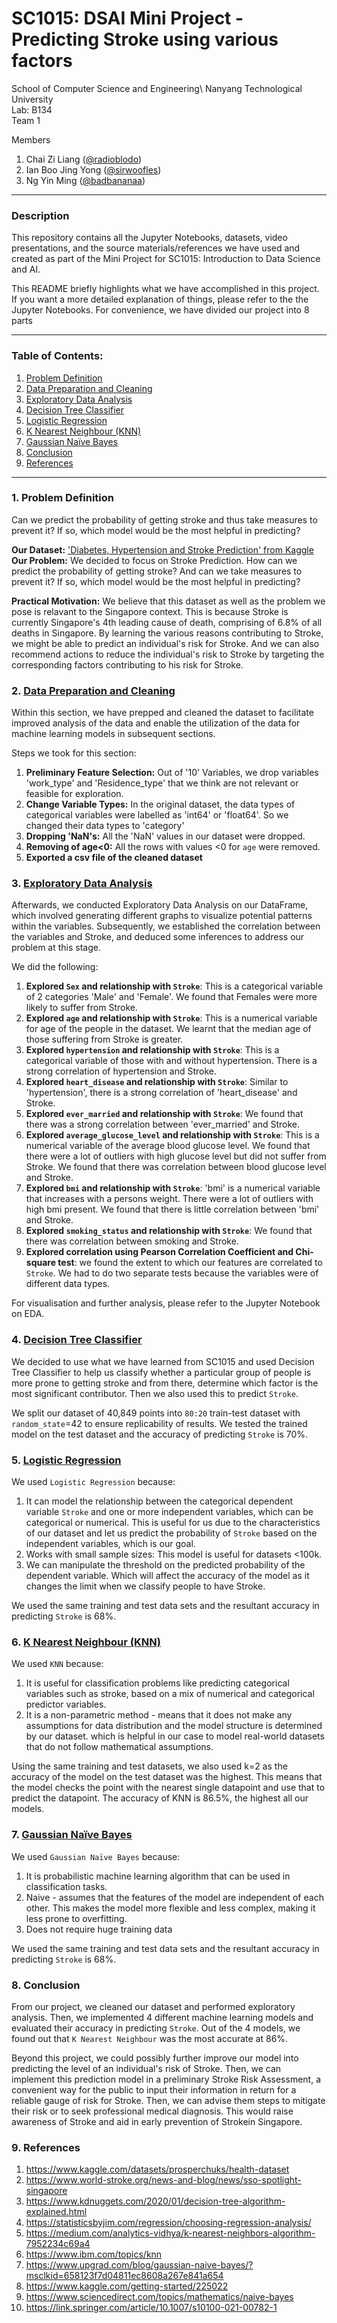 # SC1015: DSAI Mini Project - Predicting Stroke using various factors

School of Computer Science and Engineering\ 
Nanyang Technological University \
Lab: B134 \
Team 1 

Members 
  1. Chai Zi Liang ([@radioblodo](https://github.com/radioblodo))
  2. Ian Boo Jing Yong ([@sirwoofles](https://github.com/sirwoofles))
  3. Ng Yin Ming ([@badbananaa](https://github.com/badbananaa))
 
---
### Description
This repository contains all the Jupyter Notebooks, datasets, video presentations, and the source materials/references we have used and created as part of the Mini Project for SC1015: Introduction to Data Science and AI.

This README briefly highlights what we have accomplished in this project. If you want a more detailed explanation of things, please refer to the the Jupyter Notebooks. For convenience, we have divided our project into 8 parts

---
### Table of Contents:
1. [Problem Definition](#1-Problem-Definition)
2. [Data Preparation and Cleaning](#2-Data-Preparation-and-Cleaning)
3. [Exploratory Data Analysis](#3-Exploratory-Data-Analysis)
4. [Decision Tree Classifier](#4-Decision-Tree-Classifier)
5. [Logistic Regression](#5-Logistic-Regression)
6. [K Nearest Neighbour (KNN)](#6-K-Nearest-Neighbour-(KNN))
7. [Gaussian Naïve Bayes](#7-Gaussian-Naïve-Bayes)
8. [Conclusion](#8-Conclusion)
9. [References](#9-References)
---
### 1. Problem Definition
Can we predict the probability of getting stroke and thus take measures to prevent it? If so, which model would be the most helpful in predicting?

**Our Dataset:** ['Diabetes, Hypertension and Stroke Prediction' from Kaggle](https://www.kaggle.com/datasets/prosperchuks/health-dataset) \
**Our Problem:** We decided to focus on Stroke Prediction. How can we predict the probability of getting stroke? And can we take measures to prevent it? If so, which model would be the most helpful in predicting?

**Practical Motivation:** We believe that this dataset as well as the problem we pose is relavant to the Singapore context. This is because Stroke is currently Singapore's 4th leading cause of death, comprising of 6.8% of all deaths in Singapore. By learning the various reasons contributing to Stroke, we might be able to predict an individual's risk for Stroke. And we can also recommend actions to reduce the individual's risk to Stroke by targeting the corresponding factors contributing to his risk for Stroke.

### 2. [Data Preparation and Cleaning](https://github.com/radioblodo/SC1015/blob/main/Data_Cleaning.ipynb) 
Within this section, we have prepped and cleaned the dataset to facilitate improved analysis of the data and enable the utilization of the data for machine learning models in subsequent sections.

Steps we took for this section:
1. **Preliminary Feature Selection:** Out of '10' Variables, we drop variables 'work_type' and 'Residence_type' that we think are not relevant or feasible for exploration. 
2. **Change Variable Types:** In the original dataset, the data types of categorical variables were labelled as 'int64' or 'float64'. So we changed their data types to 'category'
3. **Dropping 'NaN's:** All the 'NaN' values in our dataset were dropped.
4. **Removing of age<0:** All the rows with values <0 for `age` were removed.
5. **Exported a csv file of the cleaned dataset**

### 3. [Exploratory Data Analysis](https://github.com/radioblodo/SC1015/blob/main/Exploratory_Data_Analysis.ipynb) 
Afterwards, we conducted Exploratory Data Analysis on our DataFrame, which involved generating different graphs to visualize potential patterns within the variables. Subsequently, we established the correlation between the variables and Stroke, and deduced some inferences to address our problem at this stage.

We did the following:
1. **Explored `Sex` and relationship with `Stroke`**: This is a categorical variable of 2 categories 'Male' and 'Female'. We found that Females were more likely to suffer from Stroke.
2. **Explored `age` and relationship with `Stroke`**: This is a numerical variable for age of the people in the dataset. We learnt that the median age of those suffering from Stroke is greater.
3. **Explored `hypertension` and relationship with `Stroke`**: This is a categorical variable of those with and without hypertension. There is a strong correlation of hypertension and Stroke.
4. **Explored `heart_disease` and relationship with `Stroke`**: Similar to 'hypertension', there is a strong correlation of 'heart_disease' and Stroke.
5. **Explored `ever_married` and relationship with `Stroke`**: We found that there was a strong correlation between 'ever_married' and Stroke.
6. **Explored `average_glucose_level` and relationship with `Stroke`**: This is a numerical variable of the average blood glucose level. We found that there were a lot of outliers with high glucose level but did not suffer from Stroke. We found that there was correlation between blood glucose level and Stroke.
7. **Explored `bmi` and relationship with `Stroke`**: 'bmi' is a numerical variable that increases with a persons weight. There were a lot of outliers with high bmi present. We found that there is little correlation between 'bmi' and Stroke.
8. **Explored `smoking_status` and relationship with `Stroke`**: We found that there was correlation between smoking and Stroke.
9. **Explored correlation using Pearson Correlation Coefficient and Chi-square test**: we found the extent to which our features are correlated to `Stroke`. We had to do two separate tests because the variables were of different data types.

For visualisation and further analysis, please refer to the Jupyter Notebook on EDA.

### 4. [Decision Tree Classifier](https://github.com/radioblodo/SC1015/blob/main/Decision_Tree_Classifier.ipynb) 
We decided to use what we have learned from SC1015 and used Decision Tree Classifier to help us classify whether a particular group of people is more prone to getting stroke and from there, determine which factor is the most significant contributor. Then we also used this to predict `Stroke`.

We split our dataset of 40,849 points into `80:20` train-test dataset with `random_state`=42 to ensure replicability of results. We tested the trained model on the test dataset and the accuracy of predicting `Stroke` is 70%.

### 5. [Logistic Regression](https://github.com/radioblodo/SC1015/blob/main/Logistic_Regression_Model.ipynb)
We used `Logistic Regression` because:
1. It can model the relationship between the categorical dependent variable `Stroke` and one or more independent variables, which can be categorical or numerical. This is useful for us due to the characteristics of our dataset and let us predict the probability of `Stroke` based on the independent variables, which is our goal.
2. Works with small sample sizes: This model is useful for datasets <100k. 
3. We can manipulate the threshold on the predicted probability of the dependent variable. Which will affect the accuracy of the model as it changes the limit when we classify people to have Stroke.

We used the same training and test data sets and the resultant accuracy in predicting `Stroke` is 68%.

### 6. [K Nearest Neighbour (KNN)](https://github.com/radioblodo/SC1015/blob/main/K-Nearest_Neighbour.ipynb)
We used `KNN` because:
1. It is useful for classification problems like predicting categorical variables such as stroke, based on a mix of numerical and categorical predictor variables.
2. It is a non-parametric method - means that it does not make any assumptions for data distribution and the model structure is determined by our dataset. which is helpful in our case to model real-world datasets that do not follow mathematical assumptions.

Using the same training and test datasets, we also used k=2 as the accuracy of the model on the test dataset was the highest. This means that the model checks the point with the nearest single datapoint and use that to predict the datapoint. The accuracy of KNN is 86.5%, the highest all our models.

### 7. [Gaussian Naïve Bayes](https://github.com/radioblodo/SC1015/blob/main/Gaussian_Naive_Bayes.ipynb)
We used `Gaussian Naïve Bayes` because:
1.  It is probabilistic machine learning algorithm that can be used in classification tasks.
2.  Naive - assumes that the features of the model are independent of each other. This makes the model more flexible and less complex, making it less prone to overfitting.
3.  Does not require huge training data

We used the same training and test data sets and the resultant accuracy in predicting `Stroke` is 68%.

### 8. Conclusion
From our project, we cleaned our dataset and performed exploratory analysis. Then, we implemented 4 different machine learning models and evaluated their accuracy in predicting `Stroke`. Out of the 4 models, we found out that `K Nearest Neighbour` was the most accurate at 86%.

Beyond this project, we could possibly further improve our model into predicting the level of an individual's risk of Stroke. Then, we can implement this prediction model in a preliminary Stroke Risk Assessment, a convenient way for the public to input their information in return for a reliable gauge of risk for Stroke. Then, we can advise them steps to mitigate their risk or to seek professional medical diagnosis. This would raise awareness of Stroke and aid in early prevention of Strokein Singapore.

### 9. References
1. https://www.kaggle.com/datasets/prosperchuks/health-dataset
2. https://www.world-stroke.org/news-and-blog/news/sso-spotlight-singapore
3. https://www.kdnuggets.com/2020/01/decision-tree-algorithm-explained.html
4. https://statisticsbyjim.com/regression/choosing-regression-analysis/
5. https://medium.com/analytics-vidhya/k-nearest-neighbors-algorithm-7952234c69a4 
6. https://www.ibm.com/topics/knn 
7. https://www.upgrad.com/blog/gaussian-naive-bayes/?msclkid=658123f7d04811ec8608a267e841a654 
8. https://www.kaggle.com/getting-started/225022
9. https://www.sciencedirect.com/topics/mathematics/naive-bayes
10. https://link.springer.com/article/10.1007/s10100-021-00782-1

